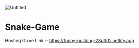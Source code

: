 
![Untitled](https://github.com/user-attachments/assets/bed5aa51-5d78-48ed-a125-031ec326eb64)


# Snake-Game
Hosting Game Link  :-        https://funny-pudding-28d302.netlify.app
